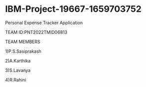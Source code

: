 # IBM-Project-19667-1659703752
Personal Expense Tracker Application

TEAM ID:PNT2022TMID06813

TEAM MEMBERS

1)P.S.Sasiprakash

2)A.Karthika

3)S.Lavanya

4)R.Rahini
